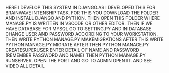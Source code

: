 HERE I DEVELOP THIS SYSTEM IN DJANGO.AS I DEVELOPED THIS FOR BRAINWAVE INTENSHIP TASK.
FOR THIS YOU DOWNLOAD THE FOLDER AND INSTALL DJANGO AND PYTHON.
THEN OPEN THIS FOLDER WHERE MANAGE.PY IS WRITTEN IN VSCODE OR OTHER EDITOR.
THEN IF WE HAVE DATABASE FOR MYSQL GO TO SETTING.PY AND IN DATABASE CHANGE USER AND PASSWORD ACCORDING TO YOUR WORKSTATION.
THEN WRITE 
PYTHON MANAGE.PY MAKEMIGRATIONS
AFTER THIS WRITE
PYTHON MANAGE.PY MIGRATE
AFTER THEN 
PYTHON MANAGE.PY CREATESUPERUSER
ENTER DETAIL OF NAME AND PASSWORD (REMEMBER PASSWORD AND NAME)
THEN PYTHON MANAGE.PY RUNSERVER.
OPEN THE PORT AND GO TO ADMIN OPEN IT.
AND SEE VIDEO ALL DETAIL

